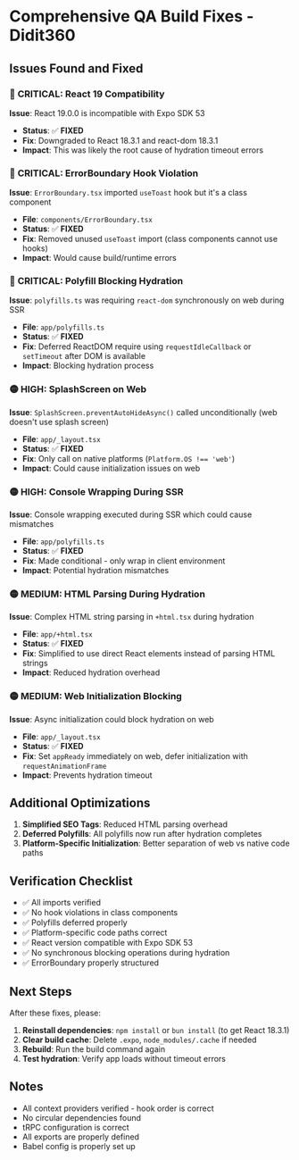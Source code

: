 # Comprehensive QA Build Fixes - Didit360

## Issues Found and Fixed

### 🔴 **CRITICAL: React 19 Compatibility**
**Issue**: React 19.0.0 is incompatible with Expo SDK 53
- **Status**: ✅ **FIXED**
- **Fix**: Downgraded to React 18.3.1 and react-dom 18.3.1
- **Impact**: This was likely the root cause of hydration timeout errors

### 🔴 **CRITICAL: ErrorBoundary Hook Violation**
**Issue**: `ErrorBoundary.tsx` imported `useToast` hook but it's a class component
- **File**: `components/ErrorBoundary.tsx`
- **Status**: ✅ **FIXED**
- **Fix**: Removed unused `useToast` import (class components cannot use hooks)
- **Impact**: Would cause build/runtime errors

### 🔴 **CRITICAL: Polyfill Blocking Hydration**
**Issue**: `polyfills.ts` was requiring `react-dom` synchronously on web during SSR
- **File**: `app/polyfills.ts`
- **Status**: ✅ **FIXED**
- **Fix**: Deferred ReactDOM require using `requestIdleCallback` or `setTimeout` after DOM is available
- **Impact**: Blocking hydration process

### 🟡 **HIGH: SplashScreen on Web**
**Issue**: `SplashScreen.preventAutoHideAsync()` called unconditionally (web doesn't use splash screen)
- **File**: `app/_layout.tsx`
- **Status**: ✅ **FIXED**
- **Fix**: Only call on native platforms (`Platform.OS !== 'web'`)
- **Impact**: Could cause initialization issues on web

### 🟡 **HIGH: Console Wrapping During SSR**
**Issue**: Console wrapping executed during SSR which could cause mismatches
- **File**: `app/polyfills.ts`
- **Status**: ✅ **FIXED**
- **Fix**: Made conditional - only wrap in client environment
- **Impact**: Potential hydration mismatches

### 🟡 **MEDIUM: HTML Parsing During Hydration**
**Issue**: Complex HTML string parsing in `+html.tsx` during hydration
- **File**: `app/+html.tsx`
- **Status**: ✅ **FIXED**
- **Fix**: Simplified to use direct React elements instead of parsing HTML strings
- **Impact**: Reduced hydration overhead

### 🟡 **MEDIUM: Web Initialization Blocking**
**Issue**: Async initialization could block hydration on web
- **File**: `app/_layout.tsx`
- **Status**: ✅ **FIXED**
- **Fix**: Set `appReady` immediately on web, defer initialization with `requestAnimationFrame`
- **Impact**: Prevents hydration timeout

## Additional Optimizations

1. **Simplified SEO Tags**: Reduced HTML parsing overhead
2. **Deferred Polyfills**: All polyfills now run after hydration completes
3. **Platform-Specific Initialization**: Better separation of web vs native code paths

## Verification Checklist

- ✅ All imports verified
- ✅ No hook violations in class components
- ✅ Polyfills deferred properly
- ✅ Platform-specific code paths correct
- ✅ React version compatible with Expo SDK 53
- ✅ No synchronous blocking operations during hydration
- ✅ ErrorBoundary properly structured

## Next Steps

After these fixes, please:
1. **Reinstall dependencies**: `npm install` or `bun install` (to get React 18.3.1)
2. **Clear build cache**: Delete `.expo`, `node_modules/.cache` if needed
3. **Rebuild**: Run the build command again
4. **Test hydration**: Verify app loads without timeout errors

## Notes

- All context providers verified - hook order is correct
- No circular dependencies found
- tRPC configuration is correct
- All exports are properly defined
- Babel config is properly set up

